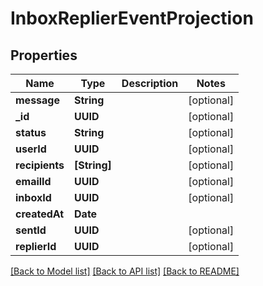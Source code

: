 # InboxReplierEventProjection

## Properties
Name | Type | Description | Notes
------------ | ------------- | ------------- | -------------
**message** | **String** |  | [optional] 
**_id** | **UUID** |  | [optional] 
**status** | **String** |  | [optional] 
**userId** | **UUID** |  | [optional] 
**recipients** | **[String]** |  | [optional] 
**emailId** | **UUID** |  | [optional] 
**inboxId** | **UUID** |  | [optional] 
**createdAt** | **Date** |  | 
**sentId** | **UUID** |  | [optional] 
**replierId** | **UUID** |  | [optional] 

[[Back to Model list]](../README#documentation-for-models) [[Back to API list]](../README#documentation-for-api-endpoints) [[Back to README]](../README)


